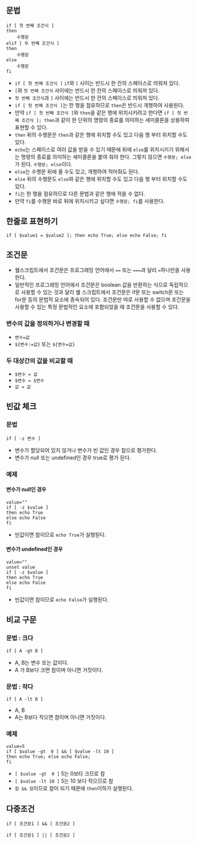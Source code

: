 ## 문법
```
if [ 첫 번째 조건식 ]
then
    수행문
elif [ 두 번째 조건식 ]
then
    수행문
else
    수행문
fi
```
- `if [ 첫 번째 조건식 ]` `if`와 `[` 사이는 반드시 한 칸의 스페이스로 띄워져 있다.
- `[`와 `첫 번째 조건식` 사이에는 반드시 한 칸의 스페이스로 띄워져 있다.
- `첫 번째 조건식`과 `]` 사이에는 반드시 한 칸의 스페이스로 띄워져 있다.
- `if [ 첫 번째 조건식 ]`는 한 행을 점유하므로 `then`은 반드시 개행하여 사용된다.
- 만약 `if [ 첫 번째 조건식 ]`와 `then`을 같은 행에 위치시키려고 한다면 `if [ 첫 번째 조건식 ]; then`과 같이 한 단위의 명령의 종료를 의미하는 세미콜론을 상용하여 표현할 수 있다.
- `then` 뒤의 수행문은 `then`과 같은 행에 위치할 수도 있고 다음 행 부터 위치할 수도 있다.
- `echo`는 스페이스로 여러 값을 받을 수 있기 때문에 뒤에 `else`를 위치시키기 위해서는 명령의 종료를 의미하는 세미콜론을 붙여 줘야 한다. 그렇지 않으면 `수행문; else`가 된다. `수행문; else`이다.
- `else`는 수행문 뒤에 올 수도 있고, 개행하여 적어줘도 된다.
- `else` 뒤의 수행문도 `else`와 같은 행에 위치할 수도 있고 다음 행 부터 위치할 수도 있다.
- `fi`는 한 행을 점유하므로 다른 문법과 같은 행에 적을 수 없다.
- 만약 `fi`를 수행문 바로 뒤에 위치시키고 싶다면 `수행문; fi`를 사용한다.

## 한줄로 표현하기
```
if [ $value1 = $value2 ]; then echo True; else echo False; fi
```

## 조건문
- 쉘스크립트에서 조건문은 프로그래밍 언어에서 `==` 또는 `===`과 달리 `=`하나만을 사용한다.
- 일반적인 프로그래밍 언어에서 조건문은 boolean 값을 반환하는 식으로 독립적으로 사용할 수 있는 것과 달리 쉘 스크립트에서 조건문은 if문 또는 switch문 또는 for문 등의 문법적 요소에 종속되어 있다. 조건문만 따로 사용할 수 없으며 조건문을 사용할 수 있는 특정 문법적인 요소에 포함되었을 때 조건문을 사용할 수 있다.

### 변수의 값을 정의하거나 변경할 때
- `변수=값`
- `${변수:=값}` 또는 `${변수=값}`

### 두 대상간의 값을 비교할 때
- `$변수 = 값`
- `$변수 = $변수`
- `값 = 값`

## 빈값 체크
### 문법
```
if [ -z 변수 ]
```
- 변수가 할당되어 있지 않거나 변수가 빈 값인 경우 참으로 평가한다.
- 변수가 null 또는 undefined인 경우 true로 평가 된다.

### 예제
#### 변수가 null인 경우
```
value=""
if [ -z $value ]
then echo True
else echo False
fi
```
- 빈값이면 참이므로 `echo True`가 실행된다.

#### 변수가 undefined인 경우
```
value=""
unset value
if [ -z $value ]
then echo True
else echo False
fi
```
- 빈값이면 참이므로 `echo False`가 실행된다.

## 비교 구문
### 문법 : 크다
```
if [ A -gt B ] 
```
- A, B는 변수 또는 값이다.
- A 가 B보다 크면 참이며 아니면 거짓이다.

### 문법 : 작다
```
if [ A -lt B ]
```
- A, B
- A는 B보다 작으면 참이며 아니면 거짓이다.

### 예제
```
value=5
if [ $value -gt  0 ] && [ $value -lt 10 ]
then echo True; else echo False;
fi
```
- `[ $value -gt  0 ]` 5는 0보타 크므로 참
- `[ $value -lt 10 ]` 5는 10 보다 작으므로 참
- `참 && 참`이므로 참이 되기 때문에 `then`이하가 실행된다.

## 다중조건
```
if [ 조건문1 ] && [ 조건문2 ]
```
```
if [ 조건문1 ] || [ 조건문2 ]
```




